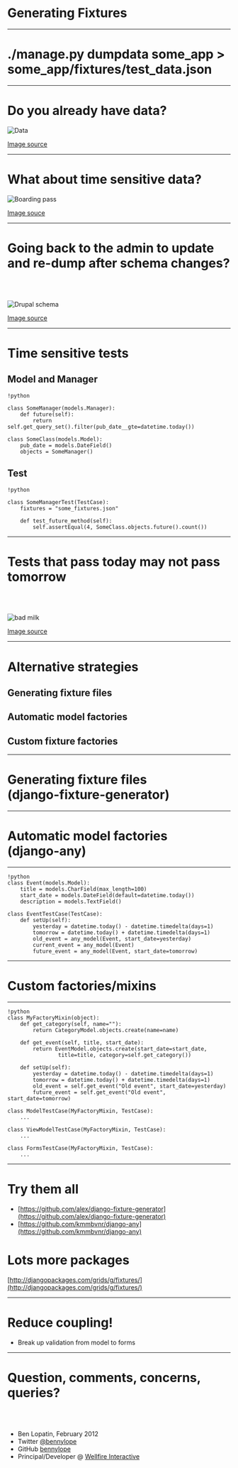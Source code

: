 # Generating Fixtures

-----


# ./manage.py dumpdata some_app > some_app/fixtures/test_data.json


-----

# Do you already have data?

![Data](data.jpg)

[Image source](http://en.memory-alpha.org/wiki/Data)

-----


# What about time sensitive data?


![Boarding pass](ticket.png)

[Image souce](http://passfail.squarespace.com/)

-----

# Going back to the admin to update and re-dump after schema changes?

<br/><br/>

![Drupal schema](schema.png)

[Image source](http://www.davidtan.org/drupal-cheat-sheet-and-database-schema/)

-----

# Time sensitive tests

## Model and Manager

    !python

    class SomeManager(models.Manager):
        def future(self):
            return self.get_query_set().filter(pub_date__gte=datetime.today())

    class SomeClass(models.Model):
        pub_date = models.DateField()
        objects = SomeManager()

## Test

    !python

    class SomeManagerTest(TestCase):
        fixtures = "some_fixtures.json"

        def test_future_method(self):
            self.assertEqual(4, SomeClass.objects.future().count())

------

# Tests that pass today may not pass tomorrow

<br/><br/>

![bad milk](milk.jpg)

[Image source](http://www.uglypersonsface.com/fridge2/)

-----

# Alternative strategies

## Generating fixture files

## Automatic model factories

## Custom fixture factories


-----

# Generating fixture files <br/> (django-fixture-generator)


-----

# Automatic model factories <br/> (django-any)


-----

    !python
    class Event(models.Model):
        title = models.CharField(max_length=100)
        start_date = models.DateField(default=datetime.today())
        description = models.TextField()

    class EventTestCase(TestCase):
        def setUp(self):
            yesterday = datetime.today() - datetime.timedelta(days=1)
            tomorrow = datetime.today() + datetime.timedelta(days=1)
            old_event = any_model(Event, start_date=yesterday)
            current_event = any_model(Event)
            future_event = any_model(Event, start_date=tomorrow)


-----


# Custom factories/mixins

------

    !python
    class MyFactoryMixin(object):
        def get_category(self, name=""):
            return CategoryModel.objects.create(name=name)

        def get_event(self, title, start_date):
            return EventModel.objects.create(start_date=start_date,
                    title=title, category=self.get_category())

        def setUp(self):
            yesterday = datetime.today() - datetime.timedelta(days=1)
            tomorrow = datetime.today() + datetime.timedelta(days=1)
            old_event = self.get_event("Old event", start_date=yesterday)
            future_event = self.get_event("Old event", start_date=tomorrow)

    class ModelTestCase(MyFactoryMixin, TestCase):
        ...

    class ViewModelTestCase(MyFactoryMixin, TestCase):
        ...

    class FormsTestCase(MyFactoryMixin, TestCase):
        ...


------

# Try them all

* [https://github.com/alex/django-fixture-generator](https://github.com/alex/django-fixture-generator)
* [https://github.com/kmmbvnr/django-any](https://github.com/kmmbvnr/django-any)

# Lots more packages

[http://djangopackages.com/grids/g/fixtures/](http://djangopackages.com/grids/g/fixtures/)

-----

# Reduce coupling!

* Break up validation from model to forms

-----

# Question, comments, concerns, queries?

<br/><br/>

* Ben Lopatin, February 2012
* Twitter [@bennylope](http://twitter.com/bennylope)
* GitHub [bennylope](http://github.com/bennylope)
* Principal/Developer @ [Wellfire Interactive](http://www.wellfireinteractive.com)
